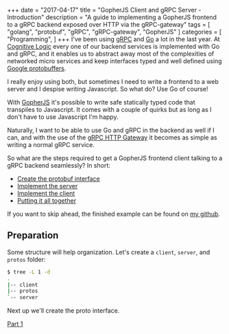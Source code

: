 +++
date = "2017-04-17"
title = "GopherJS Client and gRPC Server - Introduction"
description = "A guide to implementing a GopherJS frontend to a gRPC backend exposed over HTTP via the gRPC-gateway"
tags = [ "golang", "protobuf", "gRPC", "gRPC-gateway", "GopherJS" ]
categories = [
  "Programming",
]
+++
I've been using [gRPC](http://www.grpc.io/) and [Go](https://golang.org/) a lot in the last year.
At [Cognitive Logic](https://www.cognitivelogic.com) every one of our backend services is
implemented with Go and gRPC, and it enables us to abstract away most of the complexities
of networked micro services and keep interfaces typed and well defined using
[Google protobuffers](https://developers.google.com/protocol-buffers/).

I really enjoy using both, but sometimes I need to write a frontend to a
web server and I despise writing Javascript. So what do? Use Go of course!

With [GopherJS](https://github.com/gopherjs/gopherjs) it's possible to write safe
statically typed code that transpiles to Javascript. It comes with a couple of
quirks but as long as I don't have to use Javascript I'm happy.

Naturally, I want to be able to use Go and gRPC in the backend as well if I can,
and with the use of the [gRPC HTTP Gateway](https://github.com/grpc-ecosystem/grpc-gateway)
it becomes as simple as writing a normal gRPC service.

So what are the steps required to get a GopherJS frontend client talking to a gRPC backend
seamlessly? In short:

* [Create the protobuf interface](/post/gopherjs-client-grpc-server-1/)
* [Implement the server](/post/gopherjs-client-grpc-server-2/)
* [Implement the client](/post/gopherjs-client-grpc-server-3/)
* [Putting it all together](/post/gopherjs-client-grpc-server-4/)

If you want to skip ahead, the finished example can be found on
[my github](https://github.com/johanbrandhorst/gopherjs-grpc-websocket).

## Preparation
Some structure will help organization. Let's create a `client`, `server`, and `protos` folder:

```bash
$ tree -L 1 -d
.
|-- client
|-- protos
`-- server
```

Next up we'll create the proto interface.

[Part 1](/post/gopherjs-client-grpc-server-1/)
